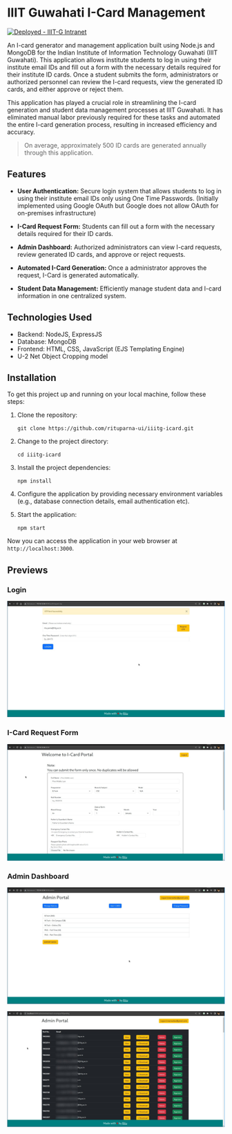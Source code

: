 # IIIT Guwahati I-Card Management 
[![Deployed - IIIT-G Intranet](https://img.shields.io/badge/Deployed-IIITG%20Intranet-blue?style=for-the-badge)]( "#" '')

An I-card generator and management application built using Node.js and MongoDB for the Indian Institute of Information Technology Guwahati (IIIT Guwahati). This application allows institute students to log in using their institute email IDs and fill out a form with the necessary details required for their institute ID cards. Once a student submits the form, administrators or authorized personnel can review the I-card requests, view the generated ID cards, and either approve or reject them.

This application has played a crucial role in streamlining the I-card generation and student data management processes at IIIT Guwahati. It has eliminated manual labor previously required for these tasks and automated the entire I-card generation process, resulting in increased efficiency and accuracy.

> On average, approximately 500 ID cards are generated annually through this application.

## Features

- **User Authentication:** Secure login system that allows students to log in using their institute email IDs only using One Time Passwords. (Initially implemented using Google OAuth but Google does not allow OAuth for on-premises infrastructure)

- **I-Card Request Form:** Students can fill out a form with the necessary details required for their ID cards.

- **Admin Dashboard:** Authorized administrators can view I-card requests, review generated ID cards, and approve or reject requests.

- **Automated I-Card Generation:** Once a administrator approves the request, I-Card is generated automatically.

- **Student Data Management:** Efficiently manage student data and I-card information in one centralized system.

## Technologies Used

- Backend: NodeJS, ExpressJS
- Database: MongoDB
- Frontend: HTML, CSS, JavaScript (EJS Templating Engine)
- U-2 Net Object Cropping model

## Installation

To get this project up and running on your local machine, follow these steps:

1. Clone the repository:

   ```
   git clone https://github.com/rituparna-ui/iiitg-icard.git
   ```

2. Change to the project directory:

   ```
   cd iiitg-icard
   ```

3. Install the project dependencies:

   ```
   npm install
   ```

4. Configure the application by providing necessary environment variables (e.g., database connection details, email authentication etc).

5. Start the application:

   ```
   npm start
   ```

Now you can access the application in your web browser at `http://localhost:3000`.

## Previews

### Login

![Login Page](previews/4.jpeg)

### I-Card Request Form

![I-Card Request Form](previews/1.jpeg)

### Admin Dashboard

![Admin Dashboard](previews/2.jpeg)

![Admin Dashboard](previews/3.jpeg)
